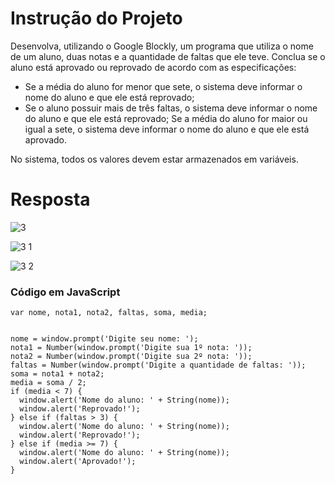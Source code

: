 # **Instrução do Projeto**
Desenvolva, utilizando o Google Blockly, um programa que utiliza o nome de um aluno, duas notas e a quantidade de faltas que ele teve. Conclua se o aluno está 
aprovado ou reprovado de acordo com as especificações:
 
- Se a média do aluno for menor que sete, o sistema deve informar o nome do aluno e que ele está reprovado;
- Se o aluno possuir mais de três faltas, o sistema deve informar o nome do aluno e que ele está reprovado;
Se a média do aluno for maior ou igual a sete, o sistema deve informar o nome do aluno e que ele está aprovado.

No sistema, todos os valores devem estar armazenados em variáveis.

# **Resposta**

![3](https://github.com/Kimitayo/softex_formacao_acelerada_backend/assets/84105466/c5e9f751-b949-413d-94a6-d99dddc5f77d)


![3 1](https://github.com/Kimitayo/softex_formacao_acelerada_backend/assets/84105466/a7306e9b-1026-4586-b419-baac9892b0ed)


![3 2](https://github.com/Kimitayo/softex_formacao_acelerada_backend/assets/84105466/aea19086-fed9-4d35-a672-dfe8fc5f52af)


### Código em JavaScript

```
var nome, nota1, nota2, faltas, soma, media;


nome = window.prompt('Digite seu nome: ');
nota1 = Number(window.prompt('Digite sua 1º nota: '));
nota2 = Number(window.prompt('Digite sua 2º nota: '));
faltas = Number(window.prompt('Digite a quantidade de faltas: '));
soma = nota1 + nota2;
media = soma / 2;
if (media < 7) {
  window.alert('Nome do aluno: ' + String(nome));
  window.alert('Reprovado!');
} else if (faltas > 3) {
  window.alert('Nome do aluno: ' + String(nome));
  window.alert('Reprovado!');
} else if (media >= 7) {
  window.alert('Nome do aluno: ' + String(nome));
  window.alert('Aprovado!');
}
```

